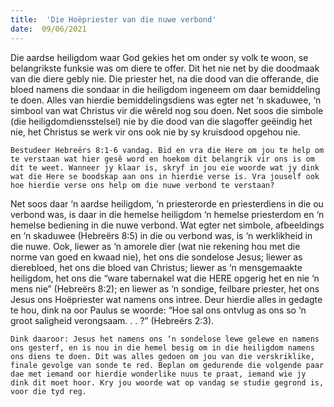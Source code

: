 ```yaml
---
title:  'Die Hoëpriester van die nuwe verbond'
date:  09/06/2021
---
```


Die aardse heiligdom waar God gekies het om onder sy volk te woon, se belangrikste funksie was om diere te offer. Dit het nie net by die doodmaak van die diere gebly nie. Die priester het, na die dood van die offerande, die bloed namens die sondaar in die heiligdom ingeneem om daar bemiddeling te doen. Alles van hierdie bemiddelingsdiens was egter net ‘n skaduwee, ‘n simbool van wat Christus vir die wêreld nog sou doen. Net soos die simbole (die heiligdomdiensstelsel) nie by die dood van die slagoffer geëindig het nie, het Christus se werk vir ons ook nie by sy kruisdood opgehou nie.

`Bestudeer Hebreërs 8:1-6 vandag. Bid en vra die Here om jou te help om te verstaan wat hier gesê word en hoekom dit belangrik vir ons is om dit te weet. Wanneer jy klaar is, skryf in jou eie woorde wat jy dink wat die Here se boodskap aan ons in hierdie verse is. Vra jouself ook hoe hierdie verse ons help om die nuwe verbond te verstaan?`

Net soos daar ‘n aardse heiligdom, ‘n priesterorde en priesterdiens in die ou verbond was, is daar in die hemelse heiligdom ‘n hemelse priesterdom en ‘n hemelse bediening in die nuwe verbond. Wat egter net simbole, afbeeldings en ‘n skaduwee (Hebreërs 8:5) in die ou verbond was, is ‘n werklikheid in die nuwe. Ook, liewer as ‘n amorele dier (wat nie rekening hou met die norme van goed en kwaad nie), het ons die sondelose Jesus; liewer as dierebloed, het ons die bloed van Christus; liewer as ‘n mensgemaakte heiligdom, het ons die “ware tabernakel wat die HERE opgerig het en nie ‘n mens nie” (Hebreërs 8:2); en liewer as ‘n sondige, feilbare priester, het ons Jesus ons Hoëpriester wat namens ons intree. Deur hierdie alles in gedagte te hou, dink na oor Paulus se woorde: “Hoe sal ons ontvlug as ons so ‘n groot saligheid verongsaam. . . ?” (Hebreërs 2:3).

`Dink daaroor: Jesus het namens ons ‘n sondelose lewe gelewe en namens ons gesterf, en is nou in die hemel besig om in die heiligdom namens ons diens te doen. Dit was alles gedoen om jou van die verskriklike, finale gevolge van sonde te red. Beplan om gedurende die volgende paar dae met iemand oor hierdie wonderlike nuus te praat, iemand wie jy dink dit moet hoor. Kry jou woorde wat op vandag se studie gegrond is, voor die tyd reg.`